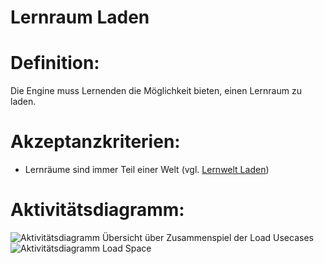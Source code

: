 # Lernraum Laden


# Definition:

Die Engine muss Lernenden die Möglichkeit bieten, einen Lernraum zu laden.

# Akzeptanzkriterien:

- Lernräume sind immer Teil einer Welt (vgl. [Lernwelt Laden](ELG0005.md))

# Aktivitätsdiagramm:

![Aktivitätsdiagramm Übersicht über Zusammenspiel der Load Usecases](imageEngineLoadWorldOverview.png)
![Aktivitätsdiagramm Load Space](imageEngineLoadSpace.png)
